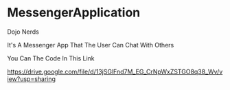 # MessengerApplication
Dojo Nerds

It's A Messenger App That The User Can Chat With Others

You Can The Code In This Link

https://drive.google.com/file/d/13jSGlFnd7M_EG_CrNpWxZSTGO8q38_Wv/view?usp=sharing

